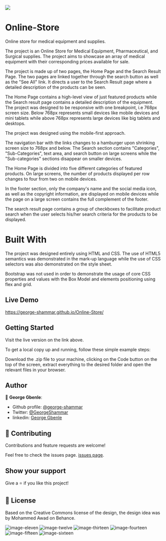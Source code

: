 ![](https://img.shields.io/badge/Microverse-blueviolet)

# Online-Store
Online store for medical equipment and supplies.

The project is an Online Store for Medical Equipment, Pharmaceutical, and Surgical supplies. The project aims to showcase an array of medical equipment with their corresponding prices available for sale.

The project is made up of two pages, the Home Page and the Search Result Page. The two pages are linked together through the search button as well as the "See All" link. It directs a user to the Search Result page where a detailed description of the products can be seen.

The Home Page contains a high-level view of just featured products while the Search result page contains a detailed description of the equipment.
The project was designed to be responsive with one breakpoint, i.e 768px screen size. Below 768px represents small devices like mobile devices and mini tablets while above 768px represents large devices like big tablets and desktops.

The project was designed using the mobile-first approach.

The navigation bar with the links changes to a hamburger upon shrinking screen size to 768px and below. The Search section contains "Categories", "Sub-Categories", text area, and search button on large screens while the "Sub-categories" sections disappear on smaller devices.

The Home Page is divided into five different categories of featured products. On large screens, the number of products displayed per row changes to four from two on mobile devices.

In the footer section, only the company's name and the social media icon, as well as the copyright information, are displayed on mobile devices while the page on a large screen contains the full complement of the footer.

The search result page contains a group of checkboxes to facilitate product search when the user selects his/her search criteria for the products to be displayed.

 

# Built With

 The project was designed entirely using HTML and CSS. The use of HTML5 semantics was demonstrated in the mark-up language while the use of CSS selectors was also demonstrated on the style sheet.

Bootstrap was not used in order to demonstrate the usage of core CSS properties and values with the Box Model and elements positioning using flex and grid.


## Live Demo

https://george-shammar.github.io/Online-Store/


## Getting Started
Visit the live version on the link above.

To get a local copy up and running, follow these simple example steps:

Download the .zip file to your machine, clicking on the Code button on the top of the screen, extract everything to the desired folder and open the relevant files in your browser.

## Author

👤 **George Gbenle**:
- Github profile: [@george-shammar](https://github.com/george-shammar)
- Twitter: [@GeorgeShammar](https://twitter.com/GeorgeShammar)
- linkedin: [George Gbenle](https://www.linkedin.com/in/george-g-5414091b7/)
    
## 🤝 Contributing

Contributions and feature requests are welcome!

Feel free to check the issues page. [issues page](https://github.com/george-shammar/Online-Store/issues).

## Show your support

Give a ⭐️ if you like this project!

## 📝 License

Based on the Creative Commons license of the design, the design idea was by Mohammed Awad on Behance.

![image-eleven](https://user-images.githubusercontent.com/70150423/102149842-056ab480-3e35-11eb-8a24-135339841123.jpg)
![image-twelve](https://user-images.githubusercontent.com/70150423/102149888-216e5600-3e35-11eb-8e3a-eec3af1aedfd.png)
![image-thirteen](https://user-images.githubusercontent.com/70150423/102149929-32b76280-3e35-11eb-9b32-d6cf90f21456.png)
![image-fourteen](https://user-images.githubusercontent.com/70150423/102149953-44006f00-3e35-11eb-8931-fee5c0293390.png)
![image-fifteen](https://user-images.githubusercontent.com/70150423/102149993-58446c00-3e35-11eb-91a9-e7ae40ccc857.png)
![image-sixteen](https://user-images.githubusercontent.com/70150423/102150106-67c3b500-3e35-11eb-8bea-29f787b27648.png)
